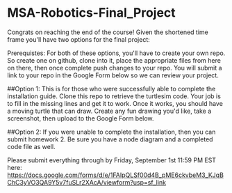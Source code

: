 # MSA-Robotics-Final_Project

Congrats on reaching the end of the course! Given the shortened time frame you'll have two options for the final project:

Prerequistes:
For both of these options, you'll have to create your own repo. So create one on github, clone into it, place the appropriate files from here on there, then once complete push changes to your repo.
You will submit a link to your repo in the Google Form below so we can review your project.

##Option 1:
This is for those who were successfully able to complete the installation guide. Clone this repo to retrieve the turtlesim code. Your job is to fill in the missing lines and get it to work. 
Once it works, you should have a moving turtle that can draw. Create any fun drawing you'd like, take a screenshot, then upload to the Google Form below.

##Option 2:
If you were unable to complete the installation, then you can submit homework 2. Be sure you have a node diagram and a completed code file as well.


Please submit everything through by Friday, September 1st 11:59 PM EST here: https://docs.google.com/forms/d/e/1FAIpQLSf00d4B_pME6ckvbeM3_KJqBChC3yVO3QA9Y5v7fuSLr2XAcA/viewform?usp=sf_link 

